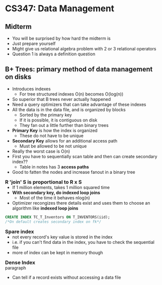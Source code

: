 # CS347: Data Management
## Midterm 
* You will be surprised by how hard the midterm is
* Just prepare yourself
* Might give us relational algebra problem with 2 or 3 relational operators
* Question 1 is always a definition question
## B+ Trees: primary method of data management on disks
* Introduces indexes
    * For tree structured indexes O(n) becomes O(log(n))
* So superior that B trees never actually happened
* Need a query optimizers that can take advantage of these indexes
* All the data is in the data file, and is organized by blocks
    * Sorted by the primary key
    * If it is possible, it is contiguous on disk
    * They fan out a little further than binary trees
* **Primary Key** is how the index is organized
    * These do not have to be unique
* **Secondary Key** allows for an additional access path
    * Must be allowed to be not unique
* Really the worst case is O(n)
* First you have to sequentially scan table and then can create secondary index??
    * Table in notes has 3 **access paths**
* Good to fatten the nodes and increase fanout in a binary tree

### R 'join' S is proportional to R x S
* If 1 million elements, takes 1 million squared time
* **With secondary key, do indexed loop joins**
    * Most of the time it behaves nlog(n)
* Optimizer recongizes there details exist and uses them to choose an algorithm like **indexed loop joins**
```SQL
CREATE INDEX TC_T_Inventors ON T_INVENTORS(iid); 
/*On default creates secondary index on fk*/
```

### Spare index ###
* not every record's key value is stored in the index
* i.e. if you can't find data in the index, you have to check the sequential file
* more of index can be kept in memory though
### Dense Index ###
paragraph
* Can tell if a record exists without accessing a data file

<style>
h3 {
margin: 0px 0px -15px 0px; 
}


</style>
